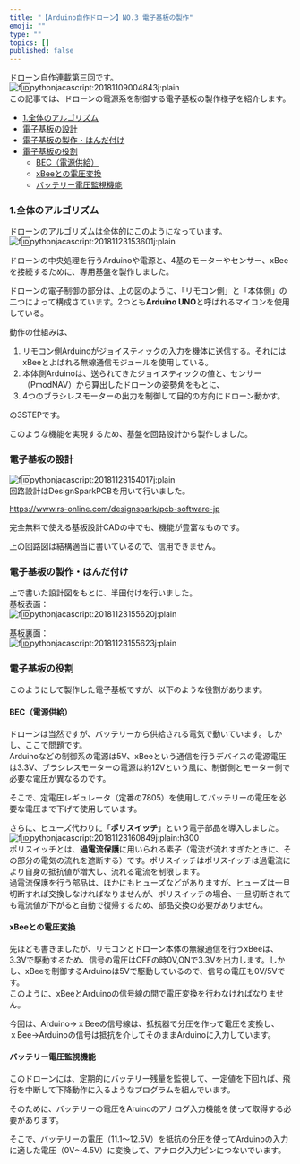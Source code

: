 ```yaml
---
title: "【Arduino自作ドローン】NO.3 電子基板の製作"
emoji: ""
type: ""
topics: []
published: false
---
```


ドローン自作連載第三回です。  
![f:id:pythonjacascript:20181109004843j:plain](/images/ppythonjacascript2018110920181109004843.jpg "f:id:pythonjacascript:20181109004843j:plain")  
この記事では、ドローンの電源系を制御する電子基板の製作様子を紹介します。

* [1.全体のアルゴリズム](#1全体のアルゴリズム)
* [電子基板の設計](#電子基板の設計)
* [電子基板の製作・はんだ付け](#電子基板の製作はんだ付け)
* [電子基板の役割](#電子基板の役割)  
   * [BEC（電源供給）](#BEC電源供給)  
   * [xBeeとの電圧変換](#xBeeとの電圧変換)  
   * [バッテリー電圧監視機能](#バッテリー電圧監視機能)

### 1.全体のアルゴリズム

ドローンのアルゴリズムは全体的にこのようになっています。  
![f:id:pythonjacascript:20181123153601j:plain](/images/ppythonjacascript2018112320181123153601.jpg "f:id:pythonjacascript:20181123153601j:plain")

ドローンの中央処理を行うArduinoや電源と、4基のモーターやセンサー、xBeeを接続するために、専用基盤を製作しました。

ドローンの電子制御の部分は、上の図のように、「リモコン側」と「本体側」の二つによって構成さています。2つとも**Arduino UNO**と呼ばれるマイコンを使用している。

動作の仕組みは、

1. リモコン側Arduinoがジョイスティックの入力を機体に送信する。それにはxBeeとよばれる無線通信モジュールを使用している。
2. 本体側Arduinoは、送られてきたジョイスティックの値と、センサー（PmodNAV）から算出したドローンの姿勢角をもとに、
3. 4つのブラシレスモーターの出力を制御して目的の方向にドローン動かす。

の3STEPです。

このような機能を実現するため、基盤を回路設計から製作しました。  
  
### 電子基板の設計

![f:id:pythonjacascript:20181123154017j:plain](/images/ppythonjacascript2018112320181123154017.jpg "f:id:pythonjacascript:20181123154017j:plain")  
回路設計はDesignSparkPCBを用いて行いました。

<https://www.rs-online.com/designspark/pcb-software-jp>

完全無料で使える基板設計CADの中でも、機能が豊富なものです。

上の回路図は結構適当に書いているので、信用できません。  
  
### 電子基板の製作・はんだ付け

上で書いた設計図をもとに、半田付けを行いました。  
基板表面：  
![f:id:pythonjacascript:20181123155620j:plain](/images/ppythonjacascript2018112320181123155620.jpg "f:id:pythonjacascript:20181123155620j:plain")

基板裏面：  
![f:id:pythonjacascript:20181123155623j:plain](/images/ppythonjacascript2018112320181123155623.jpg "f:id:pythonjacascript:20181123155623j:plain")

  
### 電子基板の役割

このようにして製作した電子基板ですが、以下のような役割があります。

#### BEC（電源供給）

ドローンは当然ですが、バッテリーから供給される電気で動いています。しかし、ここで問題です。  
Arduinoなどの制御系の電源は5V、xBeeという通信を行うデバイスの電源電圧は3.3V、ブラシレスモーターの電源は約12Vという風に、制御側とモーター側で必要な電圧が異なるのです。

そこで、定電圧レギュレータ（定番の7805）を使用してバッテリーの電圧を必要な電圧まで下げて使用しています。

さらに、ヒューズ代わりに「**ポリスイッチ**」という電子部品を導入しました。  
![f:id:pythonjacascript:20181123160849j:plain:h300](/images/ppythonjacascript2018112320181123160849.jpg "f:id:pythonjacascript:20181123160849j:plain:h300")  
ポリスイッチとは、**過電流保護**に用いられる素子（電流が流れすぎたときに、その部分の電気の流れを遮断する）です。ポリスイッチはポリスイッチは過電流により自身の抵抗値が増大し、流れる電流を制限します。  
過電流保護を行う部品は、ほかにもヒューズなどがありますが、ヒューズは一旦切断すれば交換しなければなりませんが、ポリスイッチの場合、一旦切断されても電流値が下がると自動で復帰するため、部品交換の必要がありません。  
  
  
#### xBeeとの電圧変換

先ほども書きましたが、リモコンとドローン本体の無線通信を行うxBeeは、3.3Vで駆動するため、信号の電圧はOFFの時0V,ONで3.3Vを出力します。しかし、xBeeを制御するArduinoは5Vで駆動しているので、信号の電圧も0V/5Vです。  
このように、xBeeとArduinoの信号線の間で電圧変換を行わなければなりません。

今回は、Arduino→ｘBeeの信号線は、抵抗器で分圧を作って電圧を変換し、  
ｘBee→Arduinoの信号は抵抗を介してそのままArduinoに入力しています。  
  
  
#### バッテリー電圧監視機能

このドローンには、定期的にバッテリー残量を監視して、一定値を下回れば、飛行を中断して下降動作に入るようなプログラムを組んでいます。

そのために、バッテリーの電圧をAruinoのアナログ入力機能を使って取得する必要があります。

そこで、バッテリーの電圧（11.1～12.5V）を抵抗の分圧を使ってArduinoの入力に適した電圧（0V～4.5V）に変換して、アナログ入力ピンにつないでいます。